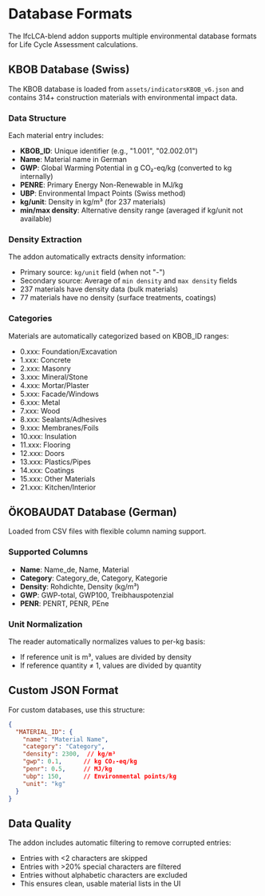 # Database Formats

The IfcLCA-blend addon supports multiple environmental database formats for Life Cycle Assessment calculations.

## KBOB Database (Swiss)

The KBOB database is loaded from `assets/indicatorsKBOB_v6.json` and contains 314+ construction materials with environmental impact data.

### Data Structure

Each material entry includes:
- **KBOB_ID**: Unique identifier (e.g., "1.001", "02.002.01")
- **Name**: Material name in German
- **GWP**: Global Warming Potential in g CO₂-eq/kg (converted to kg internally)
- **PENRE**: Primary Energy Non-Renewable in MJ/kg
- **UBP**: Environmental Impact Points (Swiss method)
- **kg/unit**: Density in kg/m³ (for 237 materials)
- **min/max density**: Alternative density range (averaged if kg/unit not available)

### Density Extraction

The addon automatically extracts density information:
- Primary source: `kg/unit` field (when not "-")
- Secondary source: Average of `min density` and `max density` fields
- 237 materials have density data (bulk materials)
- 77 materials have no density (surface treatments, coatings)

### Categories

Materials are automatically categorized based on KBOB_ID ranges:
- 0.xxx: Foundation/Excavation
- 1.xxx: Concrete
- 2.xxx: Masonry
- 3.xxx: Mineral/Stone
- 4.xxx: Mortar/Plaster
- 5.xxx: Facade/Windows
- 6.xxx: Metal
- 7.xxx: Wood
- 8.xxx: Sealants/Adhesives
- 9.xxx: Membranes/Foils
- 10.xxx: Insulation
- 11.xxx: Flooring
- 12.xxx: Doors
- 13.xxx: Plastics/Pipes
- 14.xxx: Coatings
- 15.xxx: Other Materials
- 21.xxx: Kitchen/Interior

## ÖKOBAUDAT Database (German)

Loaded from CSV files with flexible column naming support.

### Supported Columns
- **Name**: Name_de, Name, Material
- **Category**: Category_de, Category, Kategorie
- **Density**: Rohdichte, Density (kg/m³)
- **GWP**: GWP-total, GWP100, Treibhauspotenzial
- **PENR**: PENRT, PENR, PEne

### Unit Normalization
The reader automatically normalizes values to per-kg basis:
- If reference unit is m³, values are divided by density
- If reference quantity ≠ 1, values are divided by quantity

## Custom JSON Format

For custom databases, use this structure:

```json
{
  "MATERIAL_ID": {
    "name": "Material Name",
    "category": "Category",
    "density": 2300,  // kg/m³
    "gwp": 0.1,      // kg CO₂-eq/kg
    "penr": 0.5,     // MJ/kg
    "ubp": 150,      // Environmental points/kg
    "unit": "kg"
  }
}
```

## Data Quality

The addon includes automatic filtering to remove corrupted entries:
- Entries with <2 characters are skipped
- Entries with >20% special characters are filtered
- Entries without alphabetic characters are excluded
- This ensures clean, usable material lists in the UI 